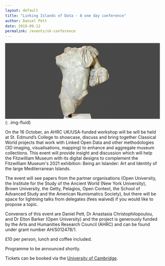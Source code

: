 ```yaml
---
layout: default
title: "Linking Islands of Data - A one day conference"
author: Daniel Pett
date: 2019-09-12
permalink: /events/uk-conference
---
```


![](/images/layouts/dionysus.jpg){: .img-fluid}

On the 16 October, an AHRC UK/USA-funded workshop will be will be held at St. Edmund’s College to showcase, discuss and bring together Classical World projects that work with Linked Open Data and other methodologies (3D imaging, visualisations, mapping) to enhance and aggregate museum collections. This event will provide insight and discussion which will help the Fitzwilliam Museum with its digital designs to complement the Fitzwilliam Museum's 2021 exhibition: Being an Islander: Art and Identity of the large Mediterranean Islands.

The event will see papers from the partner organisations (Open University, the Institute for the Study of the Ancient World (New York University), Brown University, the Getty, Pelagios, Open Context, the School of Advanced Study and the American Numismatics Society), but there will be space for lightning talks from delegates (fees waived) if you would like to propose a topic.  

Conveners of this event are Daniel Pett, Dr Anastasia Christophilopoulou, and Dr Elton Barker (Open University) and the project is generously funded by the Arts and Humanities Research Council (AHRC) and can be found under grant number AH/S012478/1.

£10 per person, lunch and coffee included.

Programme to be announced shortly. 

Tickets can be booked via the [University of Cambridge](https://onlinesales.admin.cam.ac.uk/conferences-and-events/fitzwilliam-museum/linking-islands-of-data/linking-islands-of-data).
